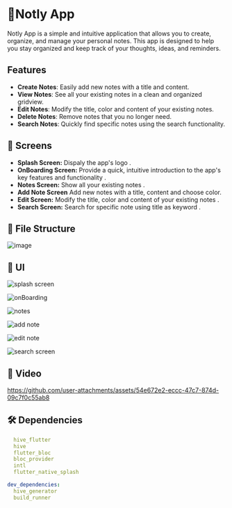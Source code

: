 # 📝Notly App

Notly App is a simple and intuitive application that allows you to create, organize, and manage your personal notes. This app is designed to help you stay organized and keep track of your thoughts, ideas, and reminders.

## Features

- **Create Notes**: Easily add new notes with a title and content.
- **View Notes**: See all your existing notes in a clean and organized gridview.
- **Edit Notes**: Modify the title, color and content of your existing notes.
- **Delete Notes**: Remove notes that you no longer need.
- **Search Notes**: Quickly find specific notes using the search functionality.

## 🤳 Screens
- **Splash Screen:** Dispaly the app's logo .
- **OnBoarding Screen:** Provide a quick, intuitive introduction to the app's key features and functionality .
- **Notes Screen:** Show all your existing notes .
- **Add Note Screen** Add new notes with a title, content and choose color.
- **Edit Screen:** Modify the title, color and content of your existing notes .
- **Search Screen:** Search for specific note using title as keyword .

## 📁 File Structure
![image](https://github.com/user-attachments/assets/c0386de3-e107-4ebf-bbd7-ec993a11dbe9)



## 📱 UI

![splash screen](https://github.com/user-attachments/assets/c2910c87-9249-47d9-a5c8-ca44d5767dd7)


![onBoarding](https://github.com/user-attachments/assets/6e6883f5-bcbc-4cba-8004-cf5a715618e8)


![notes](https://github.com/user-attachments/assets/e161c6af-ea78-49de-8c51-99ea26438a77)


![add note](https://github.com/user-attachments/assets/356c79d7-631e-4830-95b4-8ec8b231e4ed)


![edit note](https://github.com/user-attachments/assets/5f49c029-10e6-4043-a71f-b6a195dea611)


![search screen](https://github.com/user-attachments/assets/5c0c05da-a3d8-4774-9a7e-2d54ac3cbb92)

## 🎥 Video


https://github.com/user-attachments/assets/54e672e2-eccc-47c7-874d-09c7f0c55ab8



## 🛠 Dependencies
```pubspec.yaml
  hive_flutter
  hive
  flutter_bloc
  bloc_provider
  intl
  flutter_native_splash

dev_dependencies:
  hive_generator
  build_runner
 
```
